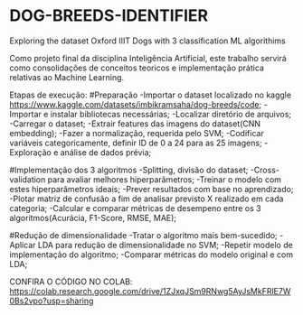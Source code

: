 # DOG-BREEDS-IDENTIFIER
Exploring the dataset Oxford IIIT Dogs with 3 classification ML algorithims

Como projeto final da disciplina Inteligência Artificial, este trabalho servirá como consolidações de conceitos teoricos e implementação prática relativas ao Machine Learning.

Etapas de execução:
#Preparação
-Importar o dataset localizado no kaggle https://www.kaggle.com/datasets/imbikramsaha/dog-breeds/code;
-Importar e instalar bibliotecas necessárias;
-Localizar diretório de arquivos;
-Carregar o dataset;
-Extrair features das imagens do dataset(CNN embedding);
-Fazer a normalização, requerida pelo SVM;
-Codificar variáveis categoricamente, definir ID de 0 a 24 para as 25 imagens;
-Exploração e análise de dados prévia;

#Implementação dos 3 algoritmos
-Splitting, divisão do dataset;
-Cross-validation para avaliar melhores hiperparâmetros;
-Treinar o modelo com estes hiperparâmetros ideais;
-Prever resultados com base no aprendizado;
-Plotar matriz de confusão a fim de analisar previsto X realizado em cada categoria;
-Calcular e comparar métricas de desempeno entre os 3 algoritmos(Acurácia, F1-Score, RMSE, MAE);

#Redução de dimensionalidade
-Tratar o algoritmo mais bem-sucedido;
-Aplicar LDA para redução de dimensionalidade no SVM;
-Repetir modelo de implementação do algoritmo;
-Comparar métricas do modelo original e com LDA;


CONFIRA O CÓDIGO NO COLAB:
https://colab.research.google.com/drive/1ZJxqJSm9RNwg5AyJsMkFRlE7W0Bs2vpo?usp=sharing
